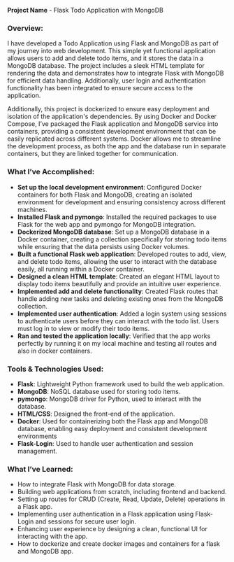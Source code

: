 **Project Name** - Flask Todo Application with MongoDB

### Overview:
I have developed a Todo Application using Flask and MongoDB as part of my journey into web development. This simple yet functional application allows users to add and delete todo items, and it stores the data in a MongoDB database. The project includes a sleek HTML template for rendering the data and demonstrates how to integrate Flask with MongoDB for efficient data handling. Additionally, user login and authentication functionality has been integrated to ensure secure access to the application. 

Additionally, this project is dockerized to ensure easy deployment and isolation of the application's dependencies. By using Docker and Docker Compose, I’ve packaged the Flask application and MongoDB service into containers, providing a consistent development environment that can be easily replicated across different systems. Docker allows me to streamline the development process, as both the app and the database run in separate containers, but they are linked together for communication.

### What I’ve Accomplished:
- **Set up the local development environment**: Configured Docker containers for both Flask and MongoDB, creating an isolated environment for development and ensuring consistency across different machines.
- **Installed Flask and pymongo**: Installed the required packages to use Flask for the web app and pymongo for MongoDB integration.
- **Dockerized MongoDB database**: Set up a MongoDB database in a Docker container, creating a collection specifically for storing todo items while ensuring that the data persists using Docker volumes.
- **Built a functional Flask web application**: Developed routes to add, view, and delete todo items, allowing the user to interact with the database easily, all running within a Docker container.
- **Designed a clean HTML template**: Created an elegant HTML layout to display todo items beautifully and provide an intuitive user experience.
- **Implemented add and delete functionality**: Created Flask routes that handle adding new tasks and deleting existing ones from the MongoDB collection.
- **Implemented user authentication**: Added a login system using sessions to authenticate users before they can interact with the todo list. Users must log in to view or modify their todo items.
- **Ran and tested the application locally**: Verified that the app works perfectly by running it on my local machine and testing all routes and also in docker containers. 

### Tools & Technologies Used:
- **Flask**: Lightweight Python framework used to build the web application.
- **MongoDB**: NoSQL database used for storing todo items.
- **pymongo**: MongoDB driver for Python, used to interact with the database.
- **HTML/CSS**: Designed the front-end of the application.
- **Docker**: Used for containerizing both the Flask app and MongoDB database, enabling easy deployment and consistent development environments
- **Flask-Login**: Used to handle user authentication and session management.

### What I’ve Learned:
- How to integrate Flask with MongoDB for data storage.
- Building web applications from scratch, including frontend and backend.
- Setting up routes for CRUD (Create, Read, Update, Delete) operations in a Flask app.
- Implementing user authentication in a Flask application using Flask-Login and sessions for secure user login.
- Enhancing user experience by designing a clean, functional UI for interacting with the app.
- How to dockerize and create docker images and containers for a flask and MongoDB app. 
